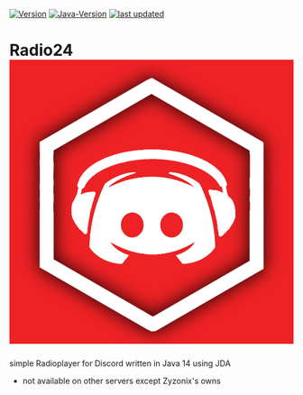[![Version](https://img.shields.io/badge/Version-2.0%20-orange)]() 
[![Java-Version](https://img.shields.io/badge/Java%20JDK-14-blue)]()
[![last updated](https://img.shields.io/badge/last%20updated-27/12/2020-9cf)]()
# Radio24 ![Logo](https://github.com/Zyzonix/radio24/blob/main/images/pb_r-24_v3_rahmen.png?raw=true)
simple Radioplayer for Discord written in Java 14 using JDA
- not available on other servers except Zyzonix's owns

